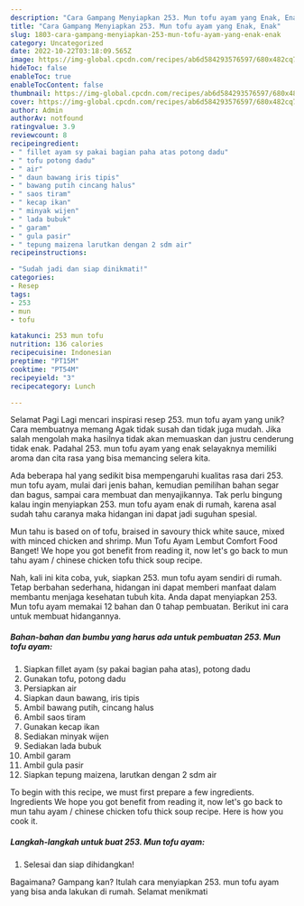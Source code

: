 ```yaml
---
description: "Cara Gampang Menyiapkan 253. Mun tofu ayam yang Enak, Enak"
title: "Cara Gampang Menyiapkan 253. Mun tofu ayam yang Enak, Enak"
slug: 1803-cara-gampang-menyiapkan-253-mun-tofu-ayam-yang-enak-enak
category: Uncategorized
date: 2022-10-22T03:18:09.565Z
image: https://img-global.cpcdn.com/recipes/ab6d584293576597/680x482cq70/253-mun-tofu-ayam-foto-resep-utama.jpg
hideToc: false
enableToc: true
enableTocContent: false
thumbnail: https://img-global.cpcdn.com/recipes/ab6d584293576597/680x482cq70/253-mun-tofu-ayam-foto-resep-utama.jpg
cover: https://img-global.cpcdn.com/recipes/ab6d584293576597/680x482cq70/253-mun-tofu-ayam-foto-resep-utama.jpg
author: Admin
authorAv: notfound
ratingvalue: 3.9
reviewcount: 8
recipeingredient:
- " fillet ayam sy pakai bagian paha atas potong dadu"
- " tofu potong dadu"
- " air"
- " daun bawang iris tipis"
- " bawang putih cincang halus"
- " saos tiram"
- " kecap ikan"
- " minyak wijen"
- " lada bubuk"
- " garam"
- " gula pasir"
- " tepung maizena larutkan dengan 2 sdm air"
recipeinstructions:

- "Sudah jadi dan siap dinikmati!"
categories:
- Resep
tags:
- 253
- mun
- tofu

katakunci: 253 mun tofu 
nutrition: 136 calories
recipecuisine: Indonesian
preptime: "PT15M"
cooktime: "PT54M"
recipeyield: "3"
recipecategory: Lunch

---
```



Selamat Pagi Lagi mencari inspirasi resep 253. mun tofu ayam yang unik? Cara membuatnya memang Agak tidak susah dan tidak juga mudah. Jika salah mengolah maka hasilnya tidak akan memuaskan dan justru cenderung tidak enak. Padahal 253. mun tofu ayam yang enak selayaknya memiliki aroma dan cita rasa yang bisa memancing selera kita.


Ada beberapa hal yang sedikit bisa mempengaruhi kualitas rasa dari 253. mun tofu ayam, mulai dari jenis bahan, kemudian pemilihan bahan segar dan bagus, sampai cara membuat dan menyajikannya. Tak perlu bingung kalau ingin menyiapkan 253. mun tofu ayam enak di rumah, karena asal sudah tahu caranya maka hidangan ini dapat jadi suguhan spesial.

Mun tahu is based on of tofu, braised in savoury thick white sauce, mixed with minced chicken and shrimp. Mun Tofu Ayam Lembut Comfort Food Banget! We hope you got benefit from reading it, now let&#39;s go back to mun tahu ayam / chinese chicken tofu thick soup recipe.


Nah, kali ini kita coba, yuk, siapkan 253. mun tofu ayam sendiri di rumah. Tetap berbahan sederhana, hidangan ini dapat memberi manfaat dalam membantu menjaga kesehatan tubuh kita. Anda dapat menyiapkan 253. Mun tofu ayam memakai 12 bahan dan 0 tahap pembuatan. Berikut ini cara untuk membuat hidangannya.

<!--inarticleads1-->

##### Bahan-bahan dan bumbu yang harus ada untuk pembuatan 253. Mun tofu ayam:

1. Siapkan  fillet ayam (sy pakai bagian paha atas), potong dadu
1. Gunakan  tofu, potong dadu
1. Persiapkan  air
1. Siapkan  daun bawang, iris tipis
1. Ambil  bawang putih, cincang halus
1. Ambil  saos tiram
1. Gunakan  kecap ikan
1. Sediakan  minyak wijen
1. Sediakan  lada bubuk
1. Ambil  garam
1. Ambil  gula pasir
1. Siapkan  tepung maizena, larutkan dengan 2 sdm air


To begin with this recipe, we must first prepare a few ingredients. Ingredients We hope you got benefit from reading it, now let&#39;s go back to mun tahu ayam / chinese chicken tofu thick soup recipe. Here is how you cook it. 

<!--inarticleads2-->

##### Langkah-langkah untuk buat 253. Mun tofu ayam:


1. Selesai dan siap dihidangkan!



Bagaimana? Gampang kan? Itulah cara menyiapkan 253. mun tofu ayam yang bisa anda lakukan di rumah. Selamat menikmati
